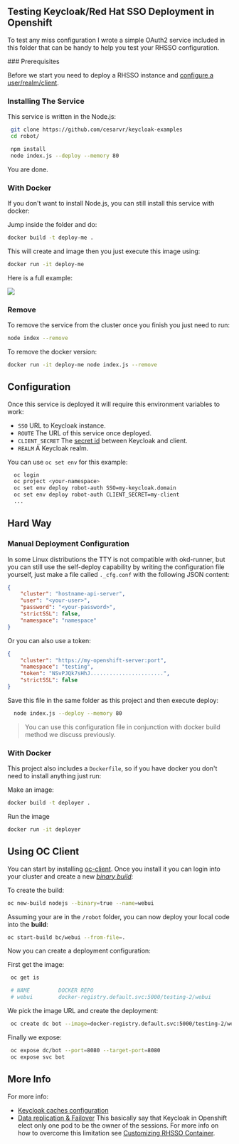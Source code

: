 ## Testing Keycloak/Red Hat SSO Deployment in Openshift

To test any miss configuration I wrote a simple OAuth2 service included in this folder that can be handy to help you test your RHSSO configuration.

### Prerequisites

Before we start you need to deploy a RHSSO instance and [configure a user/realm/client](https://www.keycloak.org/docs/latest/getting_started/index.html#_install-boot).

### Installing The Service

This service is written in the Node.js:

```sh
 git clone https://github.com/cesarvr/keycloak-examples
 cd robot/

 npm install
 node index.js --deploy --memory 80
```

You are done.


### With Docker

If you don't want to install Node.js, you can still install this service with docker:

Jump inside the folder and do:

```sh
docker build -t deploy-me .
```

This will create and image then you just execute this image using:

```sh
docker run -it deploy-me
```

Here is a full example:

![](https://github.com/cesarvr/keycloak-examples/blob/master/docs/docker-deployment.gif?raw=true)



### Remove

To remove the service from the cluster once you finish you just need to run:

```sh
node index --remove
```
To remove the docker version:

```sh
docker run -it deploy-me node index.js --remove
```

## Configuration

Once this service is deployed it will require this environment variables to work:

- ``SSO`` URL to Keycloak instance.
- ``ROUTE`` The URL of this service once deployed.
- ``CLIENT_SECRET`` The [secret id](https://www.keycloak.org/docs/2.5/server_admin/topics/clients/oidc/confidential.html) between Keycloak and client.
- ``REALM`` A Keycloak realm.

You can use ``oc set env`` for this example:

```sh
  oc login
  oc project <your-namespace>
  oc set env deploy robot-auth SSO=my-keycloak.domain
  oc set env deploy robot-auth CLIENT_SECRET=my-client
  ...
```

## Hard Way

### Manual Deployment Configuration

In some Linux distributions the TTY is not compatible with okd-runner, but you can still use the self-deploy capability by writing the configuration file yourself, just make a file called ``._cfg.conf`` with the following JSON content:

```json
{
    "cluster": "hostname-api-server",
    "user": "<your-user>",
    "password": "<your-password>",
    "strictSSL": false,
    "namespace": "namespace"
}
```


Or you can also use a token:

```json
{
    "cluster": "https://my-openshift-server:port",
    "namespace": "testing",
    "token": "NSvPJQk7sHhJ.......................",
    "strictSSL": false
}
```

Save this file in the same folder as this project and then execute deploy:

```sh
  node index.js --deploy --memory 80
```
> You can use this configuration file in conjunction with docker build method we discuss previously.

### With Docker

This project also includes a ``Dockerfile``, so if you have docker you don't need to install anything just run:


Make an image:

```sh
docker build -t deployer .
```

Run the image

```sh
docker run -it deployer
```

## Using OC Client

You can start by installing [oc-client](https://github.com/cesarvr/Openshift#linuxmacosx). Once you install it you can login into your cluster and create a new [*binary build*](https://cesarvr.io/post/buildconfig/):


To create the build:

```sh
oc new-build nodejs --binary=true --name=webui
```


Assuming your are in the ``/robot`` folder, you can now deploy your local code into the **build**:

```sh
oc start-build bc/webui --from-file=.
```


Now you can create a deployment configuration:

First get the image:

```sh
 oc get is

 # NAME         DOCKER REPO                                             TAGS      UPDATED
 # webui        docker-registry.default.svc:5000/testing-2/webui
```

We pick the image URL and create the deployment:

```sh
 oc create dc bot --image=docker-registry.default.svc:5000/testing-2/webui
```

Finally we expose:

```sh
 oc expose dc/bot --port=8080 --target-port=8080
 oc expose svc bot
```

## More Info

For more info:

- [Keycloak caches configuration](https://www.keycloak.org/docs/3.0/server_installation/topics/cache.html)
- [Data replication & Failover](https://www.keycloak.org/docs/3.0/server_installation/topics/cache/replication.html) This basically say that Keycloak in Openshift elect only one pod to be the owner of the sessions. For more info on how to overcome this limitation see [Customizing RHSSO Container](https://github.com/cesarvr/keycloak-examples/tree/master/modifying-keycloak-cfg).
